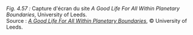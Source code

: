 *Fig. 4.57 :* Capture d'écran du site *A Good Life For All Within Planetary Boundaries*, University of Leeds.  
Source : [*A Good Life For All Within Planetary Boundaries*](https://goodlife.leeds.ac.uk/), © University of Leeds.